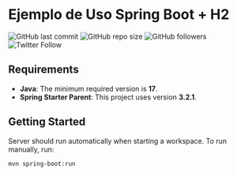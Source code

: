 # Ejemplo de Uso Spring Boot + H2
![GitHub last commit](https://img.shields.io/github/last-commit/eduesqui/spring-boot-h2-example)
![GitHub repo size](https://img.shields.io/github/repo-size/eduesqui/spring-boot-h2-example)
![GitHub followers](https://img.shields.io/github/followers/eduesqui?style=social)
![Twitter Follow](https://img.shields.io/twitter/follow/eduesqui?label=@eduesqui&style=social)


## Requirements

- **Java**: The minimum required version is **17**.
- **Spring Starter Parent**: This project uses version **3.2.1**.

## Getting Started

Server should run automatically when starting a workspace. To run manually, run:
```sh
mvn spring-boot:run
```



